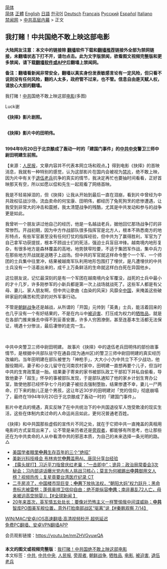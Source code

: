  <!-- 面包屑导航 --> <div class="breadcrumb"><!-- GTranslate: https://gtranslate.io/ -->  <div class="switcher notranslate">  <div class="selected">  <a href="#" onclick="return false;"> 简体</a>  </div>  <div class="option">  <a href="https://www.bannedbook.org" onclick="doGTranslate('zh-CN|zh-CN');jQuery('div.switcher div.selected a').html(jQuery(this).html());return false;" title="简体中文" class="nturl selected"> 简体</a>  <a href="https://www.bannedbook.org/zh-tw/" onclick="doGTranslate('zh-CN|zh-TW');jQuery('div.switcher div.selected a').html(jQuery(this).html());return false;" title="繁體中文" class="nturl"> 正體</a>  <a href="https://www.bannedbook.org/en/" onclick="doGTranslate('zh-CN|en');jQuery('div.switcher div.selected a').html(jQuery(this).html());return false;" title="English" class="nturl"> English</a>  <a href="https://www.bannedbook.org/ja/" onclick="doGTranslate('zh-CN|ja');jQuery('div.switcher div.selected a').html(jQuery(this).html());return false;" title="日本語" class="nturl"> 日語</a>  <a href="https://www.bannedbook.org/ko/" onclick="doGTranslate('zh-CN|ko');jQuery('div.switcher div.selected a').html(jQuery(this).html());return false;" title="한국어" class="nturl"> 한국어</a>  <a href="https://www.bannedbook.org/de/" onclick="doGTranslate('zh-CN|de');jQuery('div.switcher div.selected a').html(jQuery(this).html());return false;" title="Deutsch" class="nturl"> Deutsch</a>  <a href="https://www.bannedbook.org/fr/" onclick="doGTranslate('zh-CN|fr');jQuery('div.switcher div.selected a').html(jQuery(this).html());return false;" title="Français" class="nturl"> Français</a>  <a href="https://www.bannedbook.org/ru/" onclick="doGTranslate('zh-CN|ru');jQuery('div.switcher div.selected a').html(jQuery(this).html());return false;" title="Русский" class="nturl"> Русский</a>  <a href="https://www.bannedbook.org/es/" onclick="doGTranslate('zh-CN|es');jQuery('div.switcher div.selected a').html(jQuery(this).html());return false;" title="Español" class="nturl"> Español</a>  <a href="https://www.bannedbook.org/it/" onclick="doGTranslate('zh-CN|it');jQuery('div.switcher div.selected a').html(jQuery(this).html());return false;" title="Italiano" class="nturl"> Italiano</a>  </div>  </div>      <div class='breadcrumb-sub'><!-- Breadcrumb NavXT 6.3.0 --> <a href="https://www.bannedbook.org/" class="home">禁闻网</a> &gt; <a href="https://www.bannedbook.org/bnews/ccpdope/" class="category">中共高层内幕</a> &gt; 正文</div></div><h2>我打赌！中共国绝不敢上映这部电影</h2> <p class="notice"><b>大陆网友注意：本文中的链接除 <a href="https://github.com/bannedbook/fanqiang" >翻墙</a>软件下载和<a href="https://github.com/killgcd/justmysocks/blob/master/README.md">翻墙推荐</a>链接外全部为禁网链接，未翻墙状态下打不开，请勿点击。此为文字版禁闻，欲看图文视频完整版和更多禁闻，请下载<a href="https://github.com/bannedbook/fanqiang">翻墙软件或APP</a>后翻墙上禁闻网。</p><p>备注：翻墙看新闻非常安全，翻墙以真实身份发表敏感言论有一定风险，但只看不说则没有任何风险，翻的人太多，政府管不过来，也不管。信息自由是天赋人权，请放心大胆的翻墙。</b></p>  <div class="entry"> <p>我打赌！<a href="https://www.bannedbook.org/bnews/tag/%e4%b8%ad%e5%85%b1/" class="st_tag internal_tag" rel="tag" title="标签 中共 下的日志">中共</a>国绝不敢上映这部<a href="https://www.bannedbook.org/bnews/tag/%e7%94%b5%e5%bd%b1/" class="st_tag internal_tag" rel="tag" title="标签 电影 下的日志">电影</a>(多图)</p> <p>	Luck谢</p> <p><a target=_blank href=https://www.renminbao.com/rmb/article_images/2021/07/14/210714xuanze01.jpg></a></p> <p><b>《抉择》影片剧照。</b><br /> <br /><a target=_blank href=https://www.renminbao.com/rmb/article_images/2021/06/25/210625xuanze01.jpg></a></p>  <p><b>《抉择》影片中的田明伟。</b><br /> <br /><a target=_blank href=https://i1.wp.com/www.renminbao.com/rmb/article_images/2021/07/14/210714Tianmj01.jpg></a></p> <p><b>1994年9月20日于北京酿成了轰动一时的「建国门事件」的<a href="https://www.bannedbook.org/bnews/tag/%e4%b8%ad%e5%85%b1%e4%b8%ad%e5%a4%ae/" class="st_tag internal_tag" rel="tag" title="标签 中共中央 下的日志">中共中央</a>警卫三师中尉田明建生前照。</b></p> <p>【来源：<span class='wp_keywordlink_affiliate'><a href="https://renminbao.com/" title="人民报" target="_blank">人民报</a></span>，文章内容并不代表本网立场和观点。】得到电影《抉择》的首映消息，我就有一种特别的感觉，认为这部影片在国内会被视为<span class='wp_keywordlink'><a href="https://www.bannedbook.org/forum11/" title="中国禁片" target="_blank">禁片</a></span>，绝不敢上映，因为片中有关于<a href="https://www.bannedbook.org/bnews/tag/%e9%80%80%e4%bc%8d%e8%80%81%e5%85%b5/" class="st_tag internal_tag" rel="tag" title="标签 退伍老兵 下的日志">退伍老兵</a>抗争的真实的情节，我决定再忙也要抽时间看看，正好首映那天有空，所以如愿以偿和先生一起观看了网络首映。</p> <p>我是不轻易掉泪的，但《抉择》让我从开始到最后一直在泪崩，看到片中曾经为中共政权征战沙场，流血卖命的何宝康、田明伟，都经历了兔死狗烹的悲惨遭遇，让我受到非常大的冲击和震撼，我太清楚战争的残酷，尤其是中共发动和参与的战争更是如此。</p>  <p>我曾听一个朋友讲过他自己的经历，他是一名越战老兵，据他回忆那场战争打的非常惨烈。开战初期，因为中方作战部队很多指挥官是北方人，根本不熟悉南方的地形特点，有些军官甚至没有任何打仗的指挥经验，但中共为了赢得胜利，军官为了自己拿军功获提拔，根本不顾战士们的死活，强迫士兵盲目冲锋。越南境内地形复杂，有很多地方是森林覆盖的高地，地势狭窄险要，不适于集团军作战，集中兵力在那些地方开战就是送瞎子上战场。但中共的军官就这样命令整个一个军、一个师团的士兵集中往里冲，结果被越南军队利用地形包围打了埋伏，是凡遭埋伏的中共士兵没有一个活着出来的，成千上万条鲜活的生命就这样白白死在异国他乡。</p> <p>这位朋友说，记忆最深刻的是有一个军团在越南境内全军覆没，战死的士兵中最小的才十几岁，许多刚参军的小新兵都是第一次上战场就战死了。这些军人都是有父母、妻儿、家人朋友啊，但中共让歌曲《血染的风采》风靡全<span class='wp_keywordlink_affiliate'><a href="https://www.bannedbook.org/" title="中国" target="_blank">中国</a></span>，来掩盖这些破碎家庭的痛苦和荒谬的对外军事行动。</p> <p>不管是<span class='wp_keywordlink'><a href="https://www.bannedbook.org/forum2/topic1037.html" title="朝鲜战争——李奇微回忆录" target="_blank">朝鲜战争</a></span>还是越战，从所谓的「开国」元帅到「英勇」士兵，能活着回来的也几乎没有一个有好结果的，不是在内斗中<a href="https://www.bannedbook.org/bnews/tag/%E8%A2%AB%E8%BF%AB%E5%AE%B3/" class="st_tag internal_tag" rel="tag" title="标签 被迫害 下的日志">被迫害</a>、打压成为权力的<a href="https://www.bannedbook.org/bnews/tag/%E7%89%BA%E7%89%B2%E5%93%81/" class="st_tag internal_tag" rel="tag" title="标签 牺牲品 下的日志">牺牲品</a>，就是在各部门推来搡去中得不到妥善安置，许多人穷困潦倒，甚至连基本生活都无法保证，境遇十分惨淡，最后凄惨的走完一生。</p> <p><a target=_blank href=https://i1.wp.com/www.renminbao.com/rmb/article_images/2021/07/14/210714Tianmj01.jpg></a><br /> <br />中共中央警卫三师中尉田明建。 故事片《抉择》中的退伍老兵田明伟的部份故事情节，是根据中共部队驻守在通县(现为通州区)的警卫三师中尉田明建的真实经历改编的。当年田明建在部队被誉为「神枪手」，大大小小为中共立下不少战功，他服役期间，妻子和小女儿留守在河南农村家中，田明建一直想再要个儿子，但当时中共的生育政策是一胎。结果妻子寄来的家书被部队政工干部扣下并私自偷看，导致他妻子「超生」怀孕的事被部队发现，于是部队通知了他的家乡计划生育办公室，致使他那已经怀孕七个月的妻子被拉去强制堕胎，结果惨遭不幸，妻儿一尸两命，打下来的胎儿正是个男孩，这让年近30岁的田明建对「党的信仰」彻底崩塌了，最终在1994年9月20日于北京酿成了轰动一时的「建国门事件」。</p>  <p>影片中老兵的境遇，真实反映了在中共统治下的中共国退役军人饱受欺凌的现实生活，这些在体制内卖过命的人命运尚且如此，更何况普通老百姓。</p> <p>《抉择》和中共国那些虚假的宣传片不同之处，就在于它把中共一直掩盖的真相用电影的方式呈现出来了，让不管是亲历者还是<a href="https://www.bannedbook.org/bnews/tag/%E6%97%81%E8%A7%82%E8%80%85/" class="st_tag internal_tag" rel="tag" title="标签 旁观者 下的日志">旁观者</a>，都能够有所思考，也让那些还在为中共卖命的人从中看清中共的邪恶本质，为自己的未来选择一条光明的路。△</p> <ul class='op-related-articles' title='相关阅读'> <li><a href='https://www.bannedbook.org/bnews/headline/20210715/1587350.html' target='_blank'>美国学者眼里<b>中共</b>生存百年的三个“绝招”</a></li> <li><a href='https://www.bannedbook.org/bnews/taiwannews/20210715/1587348.html' target='_blank'>美新兴科技峰会 布林肯忧<b>中共</b>滥用AI、唐凤分享台经验</a></li> <li><a href='https://www.bannedbook.org/bnews/bannedvideo/20210715/1587335.html' target='_blank'>【露头就打】习近平刀指曾庆红老巢：“一击即中”；诡异：政治局常委会3次秘会；习内部讲话曝光党内有人挑战习核心；莫言为何被踢出<b>中共</b>御用文人榜？视频热传；复星竟要台湾医疗纪录 CT</a></li> <li><a href='https://www.bannedbook.org/bnews/bannedvideo/20210715/1587329.html' target='_blank'>二手房凉了，中国楼市现巨变；<b>中共</b>下放执法权，“朝阳大妈”权力跃升；黑命贵标志被雷劈；蓬佩奥捍卫信仰自由：绝不能纵容<b>中共</b>；南非暴乱72人亡，母亲被迫高空抛婴儿【#全球新闻 】</a></li> <li><a href='https://www.bannedbook.org/bnews/bannedvideo/20210715/1587328.html' target='_blank'>20年来首次，英军情五处处长：要像对恐怖主义一样警惕俄中间谍威胁；<b>中共</b>智库PO图美军舰位置，意外打脸南部战区“驱离”说【#秦鹏观察 7/14】</a></li> </ul> <p class="texttj"> <a href="https://github.com/bannedbook/fanqiang/wiki/V2ray%E6%9C%BA%E5%9C%BA" target="_blank">WIN/MAC/安卓/iOS高速翻墙:高清视频秒开,超低延迟</a><br/> <a href="https://github.com/bannedbook/fanqiang/wiki/%E7%A6%81%E9%97%BB%E7%BD%91%E5%AE%89%E5%8D%93%E7%BF%BB%E5%A2%99%E6%96%B0%E9%97%BBAPP" target="_blank">免费PC翻墙、安卓VPN翻墙APP</a></p><p>会员观影链接：<a  target=_blank href=https://youtu.be/nmZHVGyuwQA>https://youtu.be/nmZHVGyuwQA</a></p> <a name='sharetosocial'></a>  <div style="margin-bottom:5px;padding-bottom:5px;clear:both"> <div id="archive-pix-1" class="banner-ads"> <!-- AuctionX Display platform tag START --> <div id="26318x728x90x621x_ADSLOT2" clicktrack="%%CLICK_URL_ESC%%"></div> <!-- AuctionX Display platform tag END --> </div> <div id="archive-pix-2" class="banner-ads"> <!-- AuctionX Display platform tag START --> <div id="26315x300x250x621x_ADSLOT2" clicktrack="%%CLICK_URL_ESC%%"></div> <!-- AuctionX Display platform tag END --> </div> </div>    <div id="archive-pix-1" class="banner-ads"> <!-- AuctionX Display platform tag START --> <div id="26318x728x90x621x_ADSLOT3" clicktrack="%%CLICK_URL_ESC%%"></div> <!-- AuctionX Display platform tag END --> </div> <div><b>本文的图文或视频完整版</b>：<a href='https://www.bannedbook.org/bnews/ccpdope/20210715/1587353.html'>我打赌！中共国绝不敢上映这部电影</a></div>  </div><!--END ENTRY--> <div class="postfooter"> <div>本文标签：<a href="https://www.bannedbook.org/bnews/tag/%e4%b8%ad%e5%85%b1/" rel="tag">中共</a>, <a href="https://www.bannedbook.org/bnews/tag/%e4%b8%ad%e5%85%b1%e4%b8%ad%e5%a4%ae/" rel="tag">中共中央</a>, <a href="https://www.bannedbook.org/bnews/tag/%e4%ba%ba%e6%b0%91%e6%8a%a5/" rel="tag">人民报</a>, <a href="https://www.bannedbook.org/bnews/tag/%E6%97%81%E8%A7%82%E8%80%85/" rel="tag">旁观者</a>, <a href="https://www.bannedbook.org/bnews/tag/%E6%9C%9D%E9%B2%9C%E6%88%98%E4%BA%89/" rel="tag">朝鲜战争</a>, <a href="https://www.bannedbook.org/bnews/tag/%E7%89%BA%E7%89%B2%E5%93%81/" rel="tag">牺牲品</a>, <a href="https://www.bannedbook.org/bnews/tag/%e7%94%b5%e5%bd%b1/" rel="tag">电影</a>, <a href="https://www.bannedbook.org/bnews/tag/%E8%A2%AB%E8%BF%AB%E5%AE%B3/" rel="tag">被迫害</a>, <a href="https://www.bannedbook.org/bnews/tag/%e9%80%80%e4%bc%8d%e8%80%81%e5%85%b5/" rel="tag">退伍老兵</a></div>  </div><!--END POSTFOOTER--> 